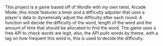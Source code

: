 This project is a game based off of Wordle with my own twist, Arcade Mode; this mode features a timer and a difficulty adjuster that uses a player's data to dynaminally adjust the difficulty after each round.
A function will decide the difficulty of the word, length of the word and the amount of time that should be allocated to find the word. The game uses a free API to check words are legit, also, the API pulls 
words by theme, with a tag on how frequent this word is, this is used to decide the difficulty.